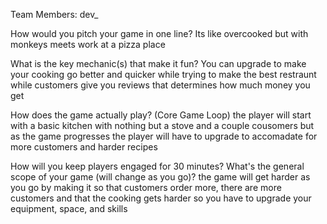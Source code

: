 Team Members: dev_

How would you pitch your game in one line? Its like overcooked but with monkeys meets work at a pizza place

What is the key mechanic(s) that make it fun? You can upgrade to make your cooking go better and quicker while trying to make the best restraunt while customers give you reviews that determines how much money
you get

How does the game actually play? (Core Game Loop) the player will start with a basic kitchen with nothing but a stove and a couple cousomers but as the game progresses the 
player will have to upgrade to accomadate for more customers and harder recipes 

How will you keep players engaged for 30 minutes? What's the general scope of your game (will change as you go)? the game will get harder as you go by making it so that customers order more, there are more
customers and that the cooking gets harder so you have to upgrade your equipment, space, and skills
